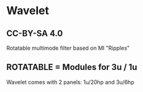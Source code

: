 # Wavelet
## CC-BY-SA 4.0
Rotatable multimode filter based on MI "Ripples"

## ROTATABLE = Modules for 3u / 1u
Wavelet comes with 2 panels: 1u/20hp and 3u/6hp
